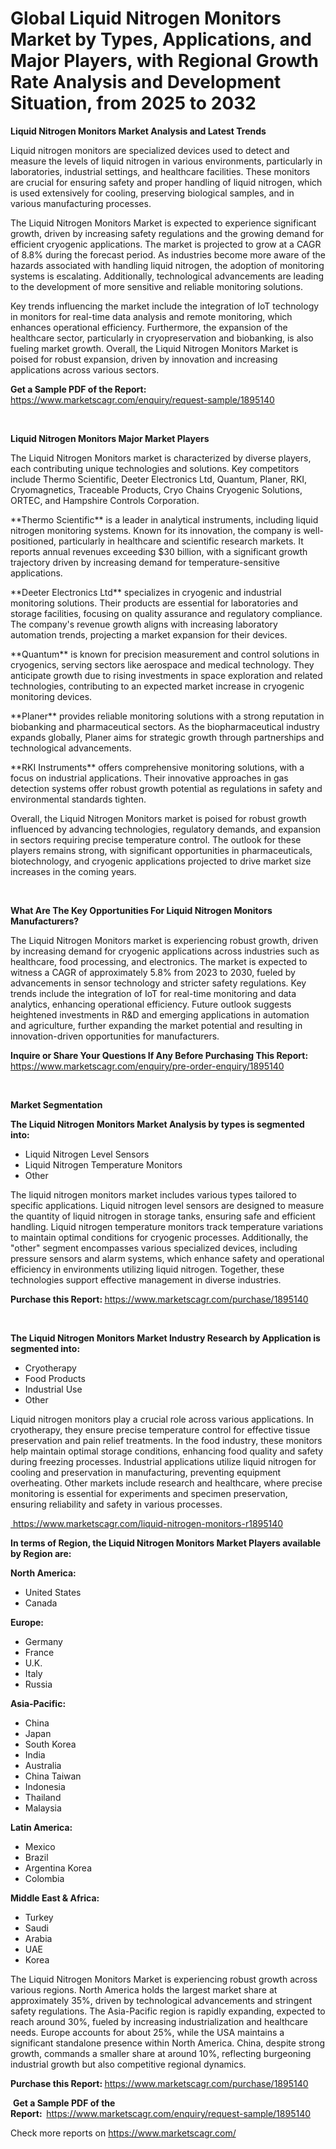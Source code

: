 <p><h1>Global Liquid Nitrogen Monitors Market by Types, Applications, and Major Players, with Regional Growth Rate Analysis and Development Situation, from 2025 to 2032</h1></p><p><strong>Liquid Nitrogen Monitors Market Analysis and Latest Trends</strong></p>
<p><p>Liquid nitrogen monitors are specialized devices used to detect and measure the levels of liquid nitrogen in various environments, particularly in laboratories, industrial settings, and healthcare facilities. These monitors are crucial for ensuring safety and proper handling of liquid nitrogen, which is used extensively for cooling, preserving biological samples, and in various manufacturing processes.</p><p>The Liquid Nitrogen Monitors Market is expected to experience significant growth, driven by increasing safety regulations and the growing demand for efficient cryogenic applications. The market is projected to grow at a CAGR of 8.8% during the forecast period. As industries become more aware of the hazards associated with handling liquid nitrogen, the adoption of monitoring systems is escalating. Additionally, technological advancements are leading to the development of more sensitive and reliable monitoring solutions.</p><p>Key trends influencing the market include the integration of IoT technology in monitors for real-time data analysis and remote monitoring, which enhances operational efficiency. Furthermore, the expansion of the healthcare sector, particularly in cryopreservation and biobanking, is also fueling market growth. Overall, the Liquid Nitrogen Monitors Market is poised for robust expansion, driven by innovation and increasing applications across various sectors.</p></p>
<p><strong>Get a Sample PDF of the Report:&nbsp;</strong> <a href="https://www.marketscagr.com/enquiry/request-sample/1895140?utm_campaign=1886&utm_medium=2&utm_source=Github&utm_content=ia&utm_term=14012025&utm_id=liquid-nitrogen-monitors">https://www.marketscagr.com/enquiry/request-sample/1895140</a></p>
<p>&nbsp;</p>
<p><strong>Liquid Nitrogen Monitors Major Market Players</strong></p>
<p><p>The Liquid Nitrogen Monitors market is characterized by diverse players, each contributing unique technologies and solutions. Key competitors include Thermo Scientific, Deeter Electronics Ltd, Quantum, Planer, RKI, Cryomagnetics, Traceable Products, Cryo Chains Cryogenic Solutions, ORTEC, and Hampshire Controls Corporation.</p><p>**Thermo Scientific** is a leader in analytical instruments, including liquid nitrogen monitoring systems. Known for its innovation, the company is well-positioned, particularly in healthcare and scientific research markets. It reports annual revenues exceeding $30 billion, with a significant growth trajectory driven by increasing demand for temperature-sensitive applications.</p><p>**Deeter Electronics Ltd** specializes in cryogenic and industrial monitoring solutions. Their products are essential for laboratories and storage facilities, focusing on quality assurance and regulatory compliance. The company's revenue growth aligns with increasing laboratory automation trends, projecting a market expansion for their devices.</p><p>**Quantum** is known for precision measurement and control solutions in cryogenics, serving sectors like aerospace and medical technology. They anticipate growth due to rising investments in space exploration and related technologies, contributing to an expected market increase in cryogenic monitoring devices.</p><p>**Planer** provides reliable monitoring solutions with a strong reputation in biobanking and pharmaceutical sectors. As the biopharmaceutical industry expands globally, Planer aims for strategic growth through partnerships and technological advancements.</p><p>**RKI Instruments** offers comprehensive monitoring solutions, with a focus on industrial applications. Their innovative approaches in gas detection systems offer robust growth potential as regulations in safety and environmental standards tighten.</p><p>Overall, the Liquid Nitrogen Monitors market is poised for robust growth influenced by advancing technologies, regulatory demands, and expansion in sectors requiring precise temperature control. The outlook for these players remains strong, with significant opportunities in pharmaceuticals, biotechnology, and cryogenic applications projected to drive market size increases in the coming years.</p></p>
<p>&nbsp;</p>
<p><strong>What Are The Key Opportunities For Liquid Nitrogen Monitors Manufacturers?</strong></p>
<p><p>The Liquid Nitrogen Monitors market is experiencing robust growth, driven by increasing demand for cryogenic applications across industries such as healthcare, food processing, and electronics. The market is expected to witness a CAGR of approximately 5.8% from 2023 to 2030, fueled by advancements in sensor technology and stricter safety regulations. Key trends include the integration of IoT for real-time monitoring and data analytics, enhancing operational efficiency. Future outlook suggests heightened investments in R&D and emerging applications in automation and agriculture, further expanding the market potential and resulting in innovation-driven opportunities for manufacturers.</p></p>
<p><strong>Inquire or Share Your Questions If Any Before Purchasing This Report:</strong> <a href="https://www.marketscagr.com/enquiry/pre-order-enquiry/1895140?utm_campaign=1886&utm_medium=2&utm_source=Github&utm_content=ia&utm_term=14012025&utm_id=liquid-nitrogen-monitors">https://www.marketscagr.com/enquiry/pre-order-enquiry/1895140</a></p>
<p>&nbsp;</p>
<p><strong>Market Segmentation</strong></p>
<p><strong>The Liquid Nitrogen Monitors Market Analysis by types is segmented into:</strong></p>
<p><ul><li>Liquid Nitrogen Level Sensors</li><li>Liquid Nitrogen Temperature Monitors</li><li>Other</li></ul></p>
<p><p>The liquid nitrogen monitors market includes various types tailored to specific applications. Liquid nitrogen level sensors are designed to measure the quantity of liquid nitrogen in storage tanks, ensuring safe and efficient handling. Liquid nitrogen temperature monitors track temperature variations to maintain optimal conditions for cryogenic processes. Additionally, the "other" segment encompasses various specialized devices, including pressure sensors and alarm systems, which enhance safety and operational efficiency in environments utilizing liquid nitrogen. Together, these technologies support effective management in diverse industries.</p></p>
<p><strong>Purchase this Report:&nbsp;</strong><a href="https://www.marketscagr.com/purchase/1895140?utm_campaign=1886&utm_medium=2&utm_source=Github&utm_content=ia&utm_term=14012025&utm_id=liquid-nitrogen-monitors">https://www.marketscagr.com/purchase/1895140</a></p>
<p>&nbsp;</p>
<p><strong>The Liquid Nitrogen Monitors Market Industry Research by Application is segmented into:</strong></p>
<p><ul><li>Cryotherapy</li><li>Food Products</li><li>Industrial Use</li><li>Other</li></ul></p>
<p><p>Liquid nitrogen monitors play a crucial role across various applications. In cryotherapy, they ensure precise temperature control for effective tissue preservation and pain relief treatments. In the food industry, these monitors help maintain optimal storage conditions, enhancing food quality and safety during freezing processes. Industrial applications utilize liquid nitrogen for cooling and preservation in manufacturing, preventing equipment overheating. Other markets include research and healthcare, where precise monitoring is essential for experiments and specimen preservation, ensuring reliability and safety in various processes.</p></p>
<p><a href="https://www.marketscagr.com/liquid-nitrogen-monitors-r1895140?utm_campaign=1886&utm_medium=2&utm_source=Github&utm_content=ia&utm_term=14012025&utm_id=liquid-nitrogen-monitors">&nbsp;https://www.marketscagr.com/liquid-nitrogen-monitors-r1895140</a></p>
<p><strong>In terms of Region, the Liquid Nitrogen Monitors Market Players available by Region are:</strong></p>
<p>
    <p> <strong> North America: </strong>
        <ul>
            <li>United States</li>
            <li>Canada</li>
        </ul>
        </p> 
    <p> <strong> Europe: </strong>
        <ul>
            <li>Germany</li>
            <li>France</li>
            <li>U.K.</li>
            <li>Italy</li>
            <li>Russia</li>
        </ul>
        </p> 
    <p> <strong> Asia-Pacific: </strong>
        <ul>
            <li>China</li>
            <li>Japan</li>
            <li>South Korea</li>
            <li>India</li>
            <li>Australia</li>
            <li>China Taiwan</li>
            <li>Indonesia</li>
            <li>Thailand</li>
            <li>Malaysia</li>
        </ul>
        </p> 
    <p> <strong> Latin America: </strong>
        <ul>
            <li>Mexico</li>
            <li>Brazil</li>
            <li>Argentina Korea</li>
            <li>Colombia</li>
        </ul>
        </p> 
    <p> <strong> Middle East & Africa: </strong>
        <ul>
            <li>Turkey</li>
            <li>Saudi</li>
            <li>Arabia</li>
            <li>UAE</li>
            <li>Korea</li>
        </ul>
    </p>
    </p>
<p><p>The Liquid Nitrogen Monitors Market is experiencing robust growth across various regions. North America holds the largest market share at approximately 35%, driven by technological advancements and stringent safety regulations. The Asia-Pacific region is rapidly expanding, expected to reach around 30%, fueled by increasing industrialization and healthcare needs. Europe accounts for about 25%, while the USA maintains a significant standalone presence within North America. China, despite strong growth, commands a smaller share at around 10%, reflecting burgeoning industrial growth but also competitive regional dynamics.</p></p>
<p><strong>Purchase this Report: </strong><a href="https://www.marketscagr.com/purchase/1895140?utm_campaign=1886&utm_medium=2&utm_source=Github&utm_content=ia&utm_term=14012025&utm_id=liquid-nitrogen-monitors">https://www.marketscagr.com/purchase/1895140</a></p>
<p>&nbsp;<strong>Get a Sample PDF of the Report:&nbsp;&nbsp;</strong><a href="https://www.marketscagr.com/enquiry/request-sample/1895140?utm_campaign=1886&utm_medium=2&utm_source=Github&utm_content=ia&utm_term=14012025&utm_id=liquid-nitrogen-monitors">https://www.marketscagr.com/enquiry/request-sample/1895140</a></p>
<p><strong></strong></p>
<p>Check more reports on <a href="https://www.marketscagr.com/?utm_campaign=1886&utm_medium=2&utm_source=Github&utm_content=ia&utm_term=14012025&utm_id=liquid-nitrogen-monitors">https://www.marketscagr.com/</a></p>